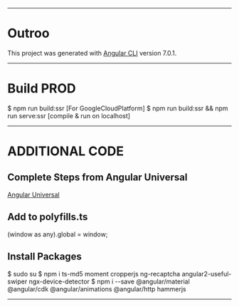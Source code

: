 ----------------------------------------------------------------------------------------------------

# Outroo

This project was generated with [Angular CLI](https://github.com/angular/angular-cli) version 7.0.1.

----------------------------------------------------------------------------------------------------

# Build PROD

$ npm run build:ssr [For GoogleCloudPlatform]
$ npm run build:ssr && npm run serve:ssr [compile & run on localhost]

----------------------------------------------------------------------------------------------------

# ADDITIONAL CODE

## Complete Steps from Angular Universal
[Angular Universal](https://angular.io/guide/universal)

## Add to polyfills.ts
(window as any).global = window;

## Install Packages
$ sudo su
$ npm i ts-md5 moment cropperjs ng-recaptcha angular2-useful-swiper ngx-device-detector
$ npm i --save @angular/material @angular/cdk @angular/animations @angular/http hammerjs

----------------------------------------------------------------------------------------------------
